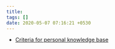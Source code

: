 ```yaml
---
title: 
tags: []
date: 2020-05-07 07:16:21 +0530
---
```


- [Criteria for personal knowledge base](../posts/criteria-for-personal-knowledge-base.md)
